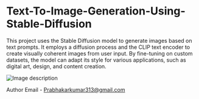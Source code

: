 # Text-To-Image-Generation-Using-Stable-Diffusion
This project uses the Stable Diffusion model to generate images based on text prompts. It employs a diffusion process and the CLIP text encoder to create visually coherent images from user input. By fine-tuning on custom datasets, the model can adapt its style for various applications, such as digital art, design, and content creation.

![Image description]([https://github.com/prabhakarsharma-pythonaire/next-gen-image-generator-using-stable-diffusion/blob/main/tmpalnp0n6a.PNG](https://github.com/prabhakarsharma-pythonaire/next-gen-image-generator-using-stable-diffusion/blob/main/WhatsApp%20Image%202024-12-02%20at%2016.27.48_d5e7f1a7.jpg))

Author Email - Prabhakarkumar313@gmail.com
